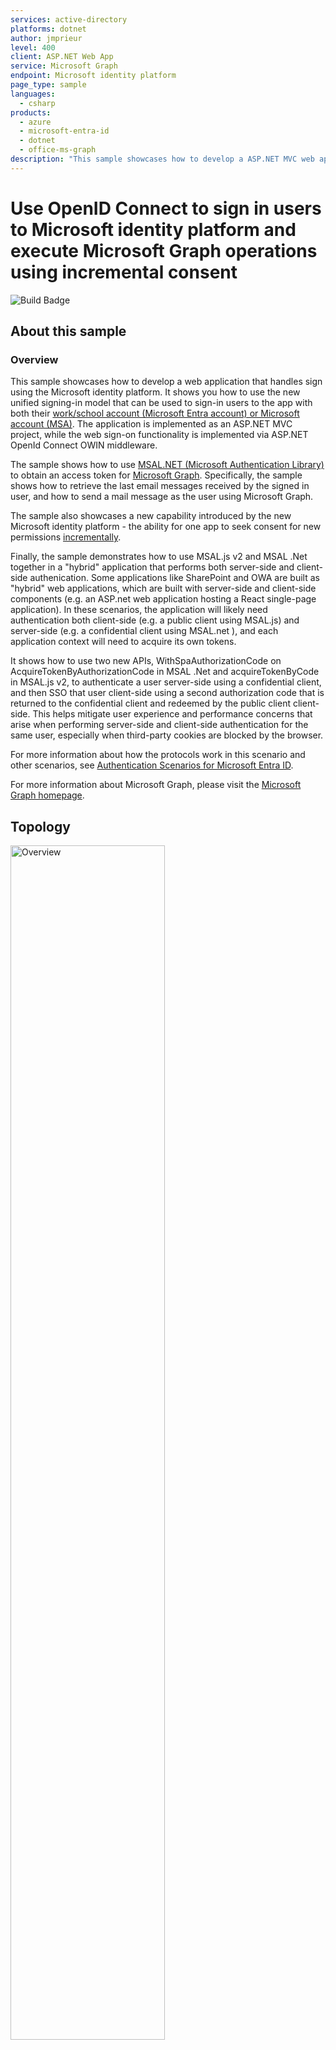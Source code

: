 ```yaml
---
services: active-directory
platforms: dotnet
author: jmprieur
level: 400
client: ASP.NET Web App
service: Microsoft Graph
endpoint: Microsoft identity platform
page_type: sample
languages:
  - csharp  
products:
  - azure
  - microsoft-entra-id  
  - dotnet
  - office-ms-graph
description: "This sample showcases how to develop a ASP.NET MVC web application that handles sign using the Microsoft identity platform and ASP.NET OpenId Connect OWIN middleware."
---
```

# Use OpenID Connect to sign in users to Microsoft identity platform and execute Microsoft Graph operations using incremental consent

![Build Badge](https://identitydivision.visualstudio.com/_apis/public/build/definitions/a7934fdd-dcde-4492-a406-7fad6ac00e17/514/badge)

## About this sample

### Overview

This sample showcases how to develop a web application that handles sign using the Microsoft identity platform. It shows you how to use the new unified signing-in model that can be used to sign-in users to the app with both their [work/school account  (Microsoft Entra account) or Microsoft account (MSA)](https://docs.microsoft.com/azure/active-directory/develop/azure-ad-endpoint-comparison). The application is implemented as an ASP.NET MVC project, while the web sign-on functionality is implemented via ASP.NET OpenId Connect OWIN middleware.

The sample shows how to use [MSAL.NET (Microsoft Authentication Library)](https://github.com/AzureAD/microsoft-authentication-library-for-dotnet) to obtain an access token for [Microsoft Graph](https://graph.microsoft.com). Specifically, the sample shows how to retrieve the last email messages received by the signed in user, and how to send a mail message as the user using Microsoft Graph.

The sample also showcases a new capability introduced by the new Microsoft identity platform - the ability for one app to seek consent for new permissions [incrementally](https://docs.microsoft.com/azure/active-directory/develop/azure-ad-endpoint-comparison#incremental-and-dynamic-consent).

Finally, the sample demonstrates how to use MSAL.js v2 and MSAL .Net together in a "hybrid" application that performs both server-side and client-side authenication. Some applications like SharePoint and OWA are built as "hybrid" web applications, which are built with server-side and client-side components (e.g. an ASP.net web application hosting a React single-page application). In these scenarios, the application will likely need authentication both client-side (e.g. a public client using MSAL.js) and server-side (e.g. a confidential client using MSAL.net ), and each application context will need to acquire its own tokens.

It shows how to use two new APIs, WithSpaAuthorizationCode on AcquireTokenByAuthorizationCode in MSAL .Net and acquireTokenByCode in MSAL.js v2, to authenticate a user server-side using a confidential client, and then SSO that user client-side using a second authorization code that is returned to the confidential client and redeemed by the public client client-side. This helps mitigate user experience and performance concerns that arise when performing server-side and client-side authentication for the same user, especially when third-party cookies are blocked by the browser.

For more information about how the protocols work in this scenario and other scenarios, see [Authentication Scenarios for Microsoft Entra ID](http://go.microsoft.com/fwlink/?LinkId=394414).

For more information about Microsoft Graph, please visit the [Microsoft Graph homepage](https://graph.microsoft.io/).

## Topology

<img alt="Overview" src="./ReadmeFiles/Topology.png" style="width:70%, height:70%" width="70%" />

> Looking for previous versions of this code sample? Check out the tags on the [releases](../../releases) GitHub page.

### Scenario

You sign in using your personal Microsoft Account in the app. During this flow, the app asks for consent to read your email only. Then, using this app, you can get the contents of your email's inbox using [Microsoft Graph Api](https://developer.microsoft.com/graph/docs/api-reference/v1.0/api/user_list_messages).

When you want to send an email, the app then proceeds to ask for an additional permission to send emails on your behalf. Once you provide that, it presents you with a screen using which you can send emails. The emails are sent using [Microsoft Graph API](https://developer.microsoft.com/graph/docs/api-reference/v1.0/api/message_send).

## How To Run This Sample

To run this sample, you'll need:

- [Visual Studio](https://aka.ms/vsdownload)
- An Internet connection
- At least one of the following accounts:
- A Microsoft Account with access to an outlook.com enabled mailbox
- a Microsoft Entra account with access to an Office 365 mailbox

You can get a Microsoft Account and outlook.com mailbox for free by choosing the Sign-up option while visiting [https://www.microsoft.com/outlook-com/](https://www.microsoft.com/outlook-com/).
You can get an Office365 office subscription, which will give you both a Microsoft Entra account and a mailbox, at [https://products.office.com/try](https://products.office.com/try).

### Step 1:  Clone or download this repository

From your shell or command line:

```Shell
git clone https://github.com/Azure-Samples/ms-identity-aspnet-webapp-openidconnect.git
```

or download and extract the repository .zip file.

> Given that the name of the sample is quiet long, and so are the names of the referenced NuGet packages, you might want to clone it in a folder close to the root of your hard drive, to avoid file size limitations on Windows.

### Step 2:  Register the sample application with your Microsoft Entra tenant

There is one project in this sample. To register it, you can:

- either follow the steps [Step 2: Register the sample with your Microsoft Entra tenant](#step-2-register-the-sample-with-your-azure-active-directory-tenant) and [Step 3:  Configure the sample to use your Microsoft Entra tenant](#choose-the-azure-ad-tenant-where-you-want-to-create-your-applications)
- or use PowerShell scripts that:
  - **automatically** creates the Microsoft Entra applications and related objects (passwords, permissions, dependencies) for you
  - modify the Visual Studio projects' configuration files.

If you want to use this automation:

1. On Windows run PowerShell and navigate to the root of the cloned directory
1. In PowerShell run:

   ```PowerShell
   Set-ExecutionPolicy -ExecutionPolicy RemoteSigned -Scope Process -Force
   ```

1. Run the script to create your Microsoft Entra application and configure the code of the sample application accordinly. 

   ```PowerShell
   .\AppCreationScripts\Configure.ps1
   ```

   > Remember to make the manual change in the manifest for the `signInAudience` as explained below.

   > Other ways of running the scripts are described in [App Creation Scripts](./AppCreationScripts/AppCreationScripts.md)

1. Open the Visual Studio solution and click start

If you don't want to use this automation, follow the steps below

#### Choose the Microsoft Entra tenant where you want to create your applications

As a first step you'll need to:

1. Sign in to the [Microsoft Entra admin center](https://entra.microsoft.com) using either a work or school account or a personal Microsoft account.
1. If your account is present in more than one Microsoft Entra tenant, select your profile at the top right corner in the menu on top of the page, and then **switch directory**.
   Change your portal session to the desired Microsoft Entra tenant.

As a first step you'll need to:

1. Sign in to the [Microsoft Entra admin center](https://entra.microsoft.com) using either a work or school account or a personal Microsoft account.
1. If your account is present in more than one Microsoft Entra tenant, select your profile at the top right corner in the menu on top of the page, and then **switch directory**.
   Change your portal session to the desired Microsoft Entra tenant.

#### Register the service app (MailApp-openidconnect-v2)

1. Navigate to the Microsoft identity platform for developers [App registrations](https://go.microsoft.com/fwlink/?linkid=2083908) page.
1. Select **New registration**.
1. When the **Register an application page** appears, enter your application's registration information:
   - In the **Name** section, enter a meaningful application name that will be displayed to users of the app, for example `MailApp-openidconnect-v2`.
   - Change **Supported account types** to **Accounts in any organizational directory and personal Microsoft accounts (e.g. Skype, Xbox, Outlook.com)**.
   - In the Redirect URI (optional) section, select **Web** in the combo-box and enter the following redirect URIs: `https://localhost:44326/`.
1. Select **Register** to create the application.
1. On the app **Overview** page, find the **Application (client) ID** value and record it for later. You'll need it to configure the Visual Studio configuration file for this project.
1. Select **Save**.
1. From the **Certificates & secrets** page, in the **Client secrets** section, choose **New client secret**:

   - Type a key description (of instance `app secret`),
   - Select a key duration of either **In 1 year**, **In 2 years**, or **Never Expires**.
   - When you press the **Add** button, the key value will be displayed, copy, and save the value in a safe location.
   - You'll need this key later to configure the project in Visual Studio. This key value will not be displayed again, nor retrievable by any other means,
     so record it as soon as it is visible from the Microsoft Entra admin center.
1. Select the **API permissions** section
   - Click the **Add a permission** button and then,
   - Ensure that the **Microsoft APIs** tab is selected
   - In the *Commonly used Microsoft APIs* section, click on **Microsoft Graph**
   - In the **Delegated permissions** section, ensure that the right permissions are checked: **openid**, **profile**, **offline_access**, **Mail.Read**, **User.Read**. Use the search box if necessary.
   - Select the **Add permissions** button

#### Change the application's manifest to enable both Work and School and Microsoft Accounts 

1. Select the **Manifest** section for your app.
1. Search for **signInAudience** and make sure it's set to **AzureADandPersonalMicrosoftAccount**

     ```JSON
          "signInUrl": null,
          "signInAudience": "AzureADandPersonalMicrosoftAccount",
     ```

1. Click **Save** to save the app manifest.

#### Configure the service project

> Note: if you used the setup scripts, the changes below will have been applied for you

1. Open the solution in Visual Studio.
1. Open the `web.config` file.
1. Find the app key `ida:ClientId` and replace the existing value with the application ID (clientId) of the `MailApp-openidconnect-v2` application copied from the Microsoft Entra admin center.
1. Find the app key `ida:ClientSecret` and replace the existing value with the key you saved during the creation of the `MailApp-openidconnect-v2` app, in the Microsoft Entra admin center.

### Step 5:  Run the sample

Clean the solution, rebuild the solution, and run it.

Once you run the `MailApp` web application, you are presented with the standard ASP.NET home page.
Click on the **Sign-in with Microsoft** link on top-right to trigger the log-in flow.
![Sign-in](./ReadmeFiles/Sign-in.JPG)

On the sign-in page, enter the name and password of a personal Microsoft account or a work/school account. The sample works exactly in the same way regardless of the account type you choose, apart from some visual differences in the authentication and consent experience. During the sign-in process, you will be prompted to grant various permissions - including the ability for the app to read the user's email.

![First Consent](./ReadmeFiles/FirstConsent.jpg)

> Remember, the account you choose must have access to an email inbox. If you are using a MSA and the email features don't work, your account might not have been migrated to the new API. The fastest workaround is to create a new test *@outlook.com account. Please refer to the beginning of this readme for instructions.

As you sign in, the app will change the sign-in button into a greeting to the current user - and two new menu commands will appear: `Read Mail` and `Send Mail`.

![Post sign-in](./ReadmeFiles/Postsign-in.JPG)

Click on **Read Mail**: the app will show a dump of the last few messages from the current user's inbox, as they are received from the Microsoft Graph.

Click on **View Profile**: the app will show the profile of the current user, as they are received from the Microsoft Graph.

> The sample redeems the Spa Auth Code from the initial token aquisition. You will need to sign-out and sign back in to request the SPA Auth Code.
> If you want to add more client side functionallity, please refer to the [MSAL JS Browser Sample for Hybrid SPA](https://github.com/AzureAD/microsoft-authentication-library-for-js/tree/dev/samples/msal-browser-samples/HybridSample)

Click on **Send Mail**. As it is the first time you do so, you will receive a message informing you that for the app to receive the permissions to send mail as the user, the user needs to grant additional consent. The message offers a link to initiate the process.

![Incremental Consent Link](./ReadmeFiles/IncrementalConsentLink.jpg)

Click it, and you will be transported back to the consent experience, this time it lists just one permission, which is **Send mail as you**.

![Incremental Consent prompt](./ReadmeFiles/Incrementalconsent.JPG)

Once you have consented to this permission, you will be transported back to the application: but this time, you will be presented with a simple experience for authoring an email. Use it to compose and send an email to a mailbox you have access to. Send the message and verify you receive it correctly.

Hit the **sign-out** link on the top right corner.

Sign in again with the same user, and follow the exact same steps described so far. You will notice that the send mail experience appears right away and no longer forces you to grant extra consent, as your decision has been recorded in your previous session.

> Did the sample not work for you as expected? Did you encounter issues trying this sample? Then please reach out to us using the [GitHub Issues](../issues) page.

## About the code

Here there's a quick guide to the most interesting authentication-related bits of the sample.

### Sign in

As it is standard practice for ASP.NET MVC apps, the sign-in functionality is implemented with Microsoft.Identity.Web coordinating the ASP.NET OpenID Connect OWIN middleware and MSAL.NET. Here there's a relevant snippet from the authentication initialization (in the App_Start/Startup.Auth.cs file.):

```CSharp
public void ConfigureAuth(IAppBuilder app)
{
    // ...
    // Get a TokenAcquirerFactory specialized for OWIN
    OwinTokenAcquirerFactory owinTokenAcquirerFactory = TokenAcquirerFactory.GetDefaultInstance<OwinTokenAcquirerFactory>();

    // Configure the web app.
    app.AddMicrosoftIdentityWebApp(owinTokenAcquirerFactory,
                                    updateOptions: options => {});

    // Add the services you need.
    owinTokenAcquirerFactory.Services
            .Configure<ConfidentialClientApplicationOptions>(options => 
                { options.RedirectUri = "https://localhost:44326/"; })
        .AddMicrosoftGraph()
        .AddInMemoryTokenCaches();

    owinTokenAcquirerFactory.Build();
    // ...
}
```

Important things to notice:

- The Authority points to the new authentication endpoint, which supports both personal and work and school accounts.
- the list of scopes includes both entries that are used for the sign-in function (`openid, email, profile`) and for the token acquisition function (`offline_access` is required to obtain refresh_tokens as well; `Mail.Read` is required for getting access tokens that can be used when requesting to read the user's mail).
- In this sample, the issuer validation is turned off, which means that anybody with an account can access the application. Real life applications would likely be more restrictive, limiting access only to those Microsoft Entra tenants or Microsoft accounts associated to customers of the application itself. In other words, real life applications would likely also have a sign-up function - and the sign-in would enforce that only the users who previously signed up have access. For simplicity, this sample does not include sign up features.

### Initial token acquisition

This sample makes use of OpenId Connect hybrid flow, where at authentication time the app receives both sign in info, the  [id_token](https://docs.microsoft.com/azure/active-directory/develop/id-tokens)  and artifacts (in this case, an  [authorization code](https://docs.microsoft.com/azure/active-directory/develop/v2-oauth2-auth-code-flow)) that the app can use for obtaining an [access token](https://docs.microsoft.com/azure/active-directory/develop/access-tokens). This access token can be used to access other resources - in this sample, the Microsoft Graph, for the purpose of reading the user's mailbox.


### Using access tokens in the app, handling token expiration

The `ReadMail` action in the `HomeController` class demonstrates how to take advantage of Microsoft.Identity.Web for calling Microsoft Graph without having to worry about getting a token, or caching it.

Here is the relevant code:

```CSharp
    try
    {
        GraphServiceClient graphServiceClient = this.GetGraphServiceClient();
        await graphServiceClient.Me
            .SendMail(message, true)
            .Request()
            .WithScopes("Mail.Send").PostAsync();
        return View("MailSent");
    }
    catch (ServiceException graphEx) when (graphEx.InnerException is MicrosoftIdentityWebChallengeUserException)
    {
        ChallengeUser(graphEx.InnerException as MicrosoftIdentityWebChallengeUserException);
        return View();
    }
    catch(Exception ex)
    {
        ViewBag.Message = ex.Message;
        return View();
    }
}
```

The idea is simple. The code gets an instance of GraphServiceClient, which already knows how to get a token.
That done, all you need to do is to invoke `WithScopes` on the request, asking for the scopes you need. MSAL will look up the cache and return any cached token, which matches with the requirement. If such access tokens are expired or no suitable access tokens are present, but there is an associated refresh token, MSAL will automatically use that to get a new access token and return it transparently.

In the case in which refresh tokens are not present or they fail to obtain a new access token, MSAL will throw `MsalUiRequiredException`, embedded by Microsoft.Identity.Web into a `MicrosoftIdentityWebChallengeUserException`. That means that in order to obtain the requested token, the user must go through an interactive sign-in experience.

In the case of this sample, the `Mail.Read` permission is obtained as part of the login process - hence we need to trigger a new login; however we can't just redirect the user without warning, as it might be disorienting (what is happening, or why, would not be obvious to the user) and there might still be things they can do with the app that do not entail accessing mail. For that reason, the sample simply signals to the view to show a warning - and to offer a link to an action (`RefreshSession`) that the user can leverage for explicitly initiating the re-authentication process.

### Using Spa Auth Code in the Front End

First, configure a new PublicClientApplication from MSAL.js in your single-page application:

```JS
const msalInstance = new msal.PublicClientApplication({
    auth: {
        clientId: "Enter the Client ID from the Web.Config file",
        redirectUri: "https://localhost:44326/",
        authority: "https://login.microsoftonline.com/organizations/"
    }
})
```

Next, render the code that was acquired server-side, and provide it to the acquireTokenByCode API on the MSAL.js PublicClientApplication instance. Be sure to not include any additional scopes that were not included in the first login request, otherwise the user may be prompted for consent.

```js
    var code = spaCode;
    const scopes = ["user.read"];

    console.log('MSAL: acquireTokenByCode hybrid parameters present');

    var authResult = msalInstance.acquireTokenByCode({
        code,
        scopes
    })
```

Once the Access Token is retrieved using the new MSAL.js `acquireTokenByCode` api, the token is then used to read the user's profile 

```js
function callMSGraph(endpoint, token, callback) {
    const headers = new Headers();
    const bearer = `Bearer ${token}`;
    headers.append("Authorization", bearer);

    const options = {
        method: "GET",
        headers: headers
    };

    console.log('request made to Graph API at: ' + new Date().toString());

    fetch(endpoint, options)
        .then(response => response.json())
        .then(response => callback(response, endpoint))
        .then(result => {
            console.log('Successfully Fetched Data from Graph API:', result);
        })
        .catch(error => console.log(error))
}
```

### Handling incremental consent and OAuth2 code redemption

The `SendMail` action demonstrates how to perform operations that require incremental consent.
Observe the structure of the GET overload of that action. The code follows the same structure as the one you saw in `ReadMail`: the difference is in how `MsalUiRequiredException` is handled.
The application did not ask for `Mail.Send` during sign-in, hence the failure to obtain a token silently could have been caused by the fact that the user did not yet grant consent for the app to use this permission. Instead of triggering a new sign-in as we have done in `ReadMail`, here we can craft a specific authorization request for this permission. 

The call to the utility function `ChallengeUser` does precisely that, leveraging ASP.NET to generate an OAuth2/OpenId Connect request for an authorization code for the Mail.Send permission.

```CSharp
private void ChallengeUser(MicrosoftIdentityWebChallengeUserException exc)
{
    var authenticationProperties = new AuthenticationProperties();
    if (exc.Scopes != null)
    {
        authenticationProperties.Dictionary.Add("scopes", string.Join(" ", exc.Scopes));
    }
    if (!string.IsNullOrEmpty(exc.MsalUiRequiredException.Claims))
    {
        authenticationProperties.Dictionary.Add("claims", exc.MsalUiRequiredException.Claims);
    }
    authenticationProperties.Dictionary.Add("login_hint", (HttpContext.User as ClaimsPrincipal).GetDisplayName());
    authenticationProperties.Dictionary.Add("domain_hint", (HttpContext.User as ClaimsPrincipal).GetDomainHint());

    HttpContext.GetOwinContext().Authentication.Challenge(authenticationProperties, OpenIdConnectAuthenticationDefaults.AuthenticationType);
}
```

Note that the custom middleware is provided only as an example, and it has numerous limitations (like a hard dependency on `MSALPerUserMemoryTokenCache`) that limit its applicability outside of this scenario.

## How to deploy this sample to Azure

This project has one WebApp / Web API projects. To deploy them to Azure Web Sites, you'll need, for each one, to:

- create an Azure Web Site
- publish the Web App / Web APIs to the web site, and
- update its client(s) to call the web site instead of IIS Express.

### Create and publish the `openidconnect-v2` to an Azure Web Site

1. Sign in to the [Microsoft Entra admin center](https://entra.microsoft.com).
1. Click `Create a resource` in the top left-hand corner, select **Web** --> **Web App**, and give your web site a name, for example, `openidconnect-v2-contoso.azurewebsites.net`.
1. Thereafter select the `Subscription`, `Resource Group`, `App service plan and Location`. `OS` will be **Windows** and `Publish` will be **Code**.
1. Click `Create` and wait for the App Service to be created.
1. Once you get the `Deployment succeeded` notification, then click on `Go to resource` to navigate to the newly created App service.
1. Once the web site is created, locate it it in the **Dashboard** and click it to open **App Services** **Overview** screen.
1. From the **Overview** tab of the App Service, download the publish profile by clicking the **Get publish profile** link and save it.  Other deployment mechanisms, such as from source control, can also be used.
1. Switch to Visual Studio and go to the openidconnect-v2 project.  Right click on the project in the Solution Explorer and select **Publish**.  Click **Import Profile** on the bottom bar, and import the publish profile that you downloaded earlier.
1. Click on **Configure** and in the `Connection tab`, update the Destination URL so that it is a `https` in the home page url, for example [https://openidconnect-v2-contoso.azurewebsites.net](https://openidconnect-v2-contoso.azurewebsites.net). Click **Next**.
1. On the Settings tab, make sure `Enable Organizational Authentication` is NOT selected.  Click **Save**. Click on **Publish** on the main screen.
1. Visual Studio will publish the project and automatically open a browser to the URL of the project.  If you see the default web page of the project, the publication was successful.

### Update the Active Directory tenant application registration for `openidconnect-v2`

1. Navigate back to to the [Microsoft Entra admin center](https://entra.microsoft.com).
In the left-hand navigation pane, select the **Microsoft Entra ID** service, and then select **App registrations (Preview)**.
1. In the resultant screen, select the `openidconnect-v2` application.
1. From the *Branding* menu, update the **Home page URL**, to the address of your service, for example [https://openidconnect-v2-contoso.azurewebsites.net](https://openidconnect-v2-contoso.azurewebsites.net). Save the configuration.
1. Add the same URL in the list of values of the *Authentication -> Redirect URIs* menu. If you have multiple redirect urls, make sure that there a new entry using the App service's Uri for each redirect url.

## Community Help and Support

Use [Stack Overflow](http://stackoverflow.com/questions/tagged/msal) to get support from the community.
Ask your questions on Stack Overflow first and browse existing issues to see if someone has asked your question before.
Make sure that your questions or comments are tagged with [`msal` `dotnet` `microsoft-graph`].

If you find a bug in the sample, please raise the issue on [GitHub Issues](../../issues).

To provide a recommendation, visit the following [User Voice page](https://feedback.azure.com/forums/169401-azure-active-directory).

## Contributing

If you'd like to contribute to this sample, see [CONTRIBUTING.MD](/CONTRIBUTING.md).

This project has adopted the [Microsoft Open Source Code of Conduct](https://opensource.microsoft.com/codeofconduct/). For more information, see the [Code of Conduct FAQ](https://opensource.microsoft.com/codeofconduct/faq/) or contact [opencode@microsoft.com](mailto:opencode@microsoft.com) with any additional questions or comments.

## More information

For more information, visit the following links:

- [Add sign-in with Microsoft to an ASP.NET web app (V2 endpoint)](https://docs.microsoft.com/azure/active-directory/develop/guidedsetups/active-directory-aspnetwebapp) explains how to re-create the sign-in part of this sample from scratch.
- To learn more about the code, visit [Conceptual documentation for MSAL.NET](https://github.com/AzureAD/microsoft-authentication-library-for-dotnet/wiki#conceptual-documentation) and in particular:

  - [Acquiring tokens with authorization codes on web apps](https://github.com/AzureAD/microsoft-authentication-library-for-dotnet/wiki/Acquiring-tokens-with-authorization-codes-on-web-apps)
  - [Customizing Token cache serialization](https://github.com/AzureAD/microsoft-authentication-library-for-dotnet/wiki/token-cache-serialization)
  - [Acquiring a token on behalf of a user Service to Services calls](https://github.com/AzureAD/microsoft-authentication-library-for-dotnet/wiki/on-behalf-of) 

- Articles about the Microsoft Entra ID V2 endpoint [http://aka.ms/aaddevv2](http://aka.ms/aaddevv2), with a focus on:

  - [Microsoft Entra ID v2.0 and OAuth 2.0 On-Behalf-Of flow](https://docs.microsoft.com/azure/active-directory/develop/active-directory-v2-protocols-oauth-on-behalf-of)
  - [Incremental and dynamic consent](https://docs.microsoft.com/azure/active-directory/develop/active-directory-v2-compare#incremental-and-dynamic-consent)

- Articles about the Microsoft Graph
  - [Overview of Microsoft Graph](https://developer.microsoft.com/graph/docs/concepts/overview)
  - [Get access tokens to call Microsoft Graph](https://developer.microsoft.com/graph/docs/concepts/auth_overview)
  - [Use the Microsoft Graph API](https://developer.microsoft.com/graph/docs/concepts/use_the_api)
